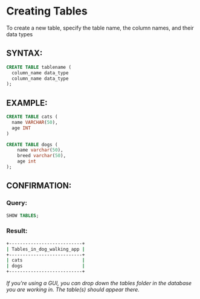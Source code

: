 # Creating Tables

To create a new table, specify the table name, the column names, and their data types

## SYNTAX:

```sql
CREATE TABLE tablename (
  column_name data_type
  column_name data_type
);
```

## EXAMPLE:

```sql
CREATE TABLE cats (
  name VARCHAR(50),
  age INT
)
```

```sql
CREATE TABLE dogs (
	name varchar(50),
    breed varchar(50),
    age int
);
```

## CONFIRMATION:

### Query:

```sql
SHOW TABLES;
```

### Result:

```cmd
+---------------------------+
| Tables_in_dog_walking_app |
+---------------------------+
| cats                      |
| dogs                      |
+---------------------------+
```

_If you're using a GUI, you can drop down the tables folder in the database you are working in. The table(s) should appear there._
